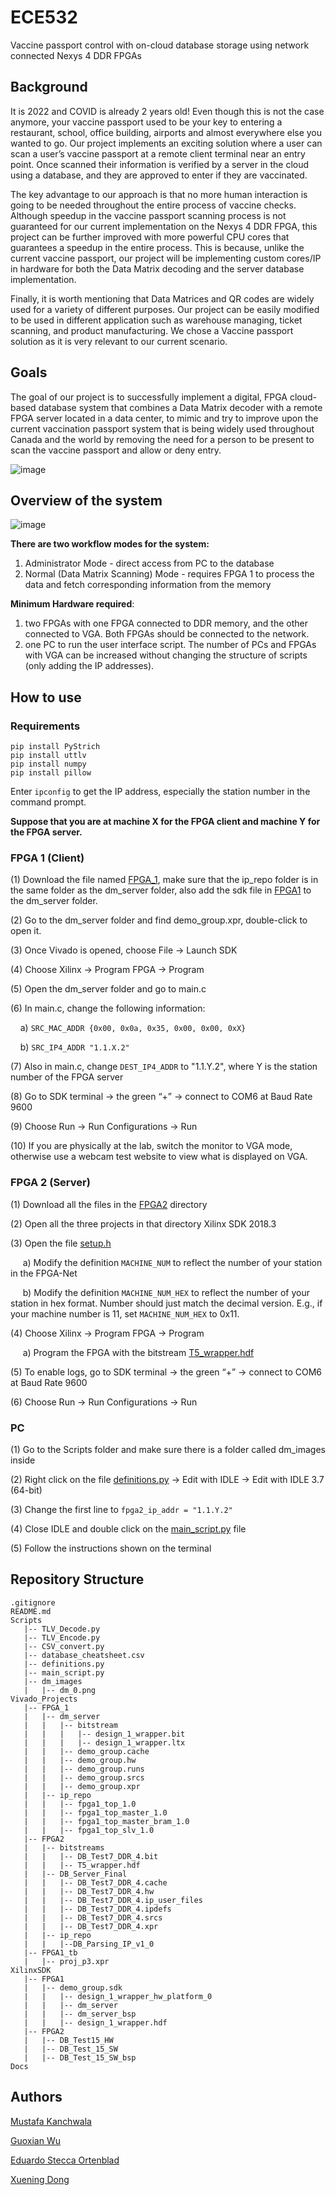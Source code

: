 # ECE532
Vaccine passport control  with on-cloud database storage using network connected Nexys 4 DDR FPGAs

## Background

It is 2022 and COVID is already 2 years old! Even though this is not the case anymore, your vaccine passport used to be your key to entering a restaurant, school, office building, airports and almost everywhere else you wanted to go. Our project implements an exciting solution where a user can scan a user’s vaccine passport at a remote client terminal near an entry point. Once scanned their information is verified by a server in the cloud using a database, and they are approved to enter if they are vaccinated.

The key advantage to our approach is that no more human interaction is going to be needed throughout the entire process of vaccine checks. Although speedup in the vaccine passport scanning process is not guaranteed for our current implementation on the Nexys 4 DDR FPGA, this project can be further improved with more powerful CPU cores that guarantees a speedup in the entire process. This is because, unlike the current vaccine passport, our project will be implementing custom cores/IP in hardware for both the Data Matrix decoding and the server database implementation.

Finally, it is worth mentioning that Data Matrices and QR codes are widely used for a variety of different purposes. Our project can be easily modified to be used in different application such as warehouse managing, ticket scanning, and product manufacturing. We chose a Vaccine passport solution as it is very relevant to our current scenario.

## Goals
The goal of our project is to successfully implement a digital, FPGA cloud-based database system that combines a Data Matrix decoder with a remote FPGA server located in a data center, to mimic and try to improve upon the current vaccination passport system that is being widely used throughout Canada and the world by removing the need for a person to be present to scan the vaccine passport and allow or deny entry. 

![image](https://user-images.githubusercontent.com/58315188/163098299-e4b78289-71ea-4891-9b2c-8cc0f113a743.png)

## Overview of the system

![image](https://user-images.githubusercontent.com/58315188/163198957-eedee0fe-36e5-492a-a286-0b1e8c22ce02.png)

**There are two workflow modes for the system:**
1.	Administrator Mode - direct access from PC to the database
2.	Normal (Data Matrix Scanning) Mode - requires FPGA 1 to process the data and fetch corresponding information from the memory

**Minimum Hardware required**:
1. two FPGAs with one FPGA connected to DDR memory, and the other connected to VGA. Both FPGAs should be connected to the network.
2. one PC to run the user interface script.
The number of PCs and FPGAs with VGA can be increased without changing the structure of scripts (only adding the IP addresses).

## How to use

### Requirements
```
pip install PyStrich
pip install uttlv
pip install numpy
pip install pillow
```

Enter `ipconfig` to get the IP address, especially the station number in the command prompt.

**Suppose that you are at machine X for the FPGA client and machine Y for the FPGA server.**

### FPGA 1 (Client)
(1)	Download the file named [FPGA_1](/Vivado_Projects/FPGA_1), make sure that the ip_repo folder is in the same folder as the dm_server folder, also add the sdk file in [FPGA1](/XilinxSDK/FPGA1) to the dm_server folder.

(2)	Go to the dm_server folder and find demo_group.xpr, double-click to open it.

(3)	Once Vivado is opened, choose File -> Launch SDK

(4)	Choose Xilinx -> Program FPGA -> Program

(5)	Open the dm_server folder and go to main.c

(6)	In main.c, change the following information:

&nbsp;&nbsp;&nbsp;&nbsp;a)	`SRC_MAC_ADDR {0x00, 0x0a, 0x35, 0x00, 0x00, 0xX}`

&nbsp;&nbsp;&nbsp;&nbsp;b)	`SRC_IP4_ADDR "1.1.X.2"`

(7)	Also in main.c, change `DEST_IP4_ADDR`  to "1.1.Y.2", where Y is the station number of the FPGA server

(8)	Go to SDK terminal -> the green “+” -> connect to COM6 at Baud Rate 9600

(9)	Choose Run -> Run Configurations -> Run

(10)	If you are physically at the lab, switch the monitor to VGA mode, otherwise use a webcam test website to view what is displayed on VGA.

### FPGA 2 (Server)

(1)	Download all the files in the [FPGA2](/XilinxSDK/FPGA2) directory

(2)	Open all the three projects in that directory Xilinx SDK 2018.3

(3)	Open the file [setup.h](/XilinxSDK/FPGA2/DB_Test_15_SW/src/)

&nbsp;&nbsp;&nbsp;&nbsp; a)	Modify the definition `MACHINE_NUM` to reflect the number of your station in the FPGA-Net

&nbsp;&nbsp;&nbsp;&nbsp; b)	Modify the definition `MACHINE_NUM_HEX` to reflect the number of your station in hex format. Number should just match the decimal version. E.g., if your machine number is 11, set `MACHINE_NUM_HEX` to 0x11.

(4)	Choose Xilinx -> Program FPGA -> Program

&nbsp;&nbsp;&nbsp;&nbsp; a)	Program the FPGA with the bitstream [T5_wrapper.hdf](/XilinxSDK/FPGA2/DB_Test15_HW/)

(5)	To enable logs, go to SDK terminal -> the green “+” -> connect to COM6 at Baud Rate 9600

(6)	Choose Run -> Run Configurations -> Run

### PC
(1)	Go to the Scripts folder and make sure there is a folder called dm_images inside

(2)	Right click on the file [definitions.py](/Scripts/definitions.py) -> Edit with IDLE -> Edit with IDLE 3.7 (64-bit)

(3)	Change the first line to `fpga2_ip_addr = "1.1.Y.2"`

(4)	Close IDLE and double click on the [main_script.py](/Scripts/main_script.py) file

(5)	Follow the instructions shown on the terminal

## Repository Structure

```
.gitignore
README.md
Scripts
   |-- TLV_Decode.py
   |-- TLV_Encode.py
   |-- CSV_convert.py
   |-- database_cheatsheet.csv
   |-- definitions.py
   |-- main_script.py
   |-- dm_images
   |   |-- dm_0.png
Vivado_Projects
   |-- FPGA_1
   |   |-- dm_server
   |   |   |-- bitstream
   |   |   |   |-- design_1_wrapper.bit
   |   |   |   |-- design_1_wrapper.ltx
   |   |   |-- demo_group.cache
   |   |   |-- demo_group.hw
   |   |   |-- demo_group.runs
   |   |   |-- demo_group.srcs
   |   |   |-- demo_group.xpr
   |   |-- ip_repo
   |   |   |-- fpga1_top_1.0
   |   |   |-- fpga1_top_master_1.0
   |   |   |-- fpga1_top_master_bram_1.0
   |   |   |-- fpga1_top_slv_1.0
   |-- FPGA2
   |   |-- bitstreams
   |   |   |-- DB_Test7_DDR_4.bit
   |   |   |-- T5_wrapper.hdf
   |   |-- DB_Server_Final
   |   |   |-- DB_Test7_DDR_4.cache
   |   |   |-- DB_Test7_DDR_4.hw
   |   |   |-- DB_Test7_DDR_4.ip_user_files
   |   |   |-- DB_Test7_DDR_4.ipdefs
   |   |   |-- DB_Test7_DDR_4.srcs
   |   |   |-- DB_Test7_DDR_4.xpr
   |   |-- ip_repo
   |   |   |--DB_Parsing_IP_v1_0
   |-- FPGA1_tb
   |   |-- proj_p3.xpr
XilinxSDK
   |-- FPGA1
   |   |-- demo_group.sdk
   |   |   |-- design_1_wrapper_hw_platform_0
   |   |   |-- dm_server
   |   |   |-- dm_server_bsp
   |   |   |-- design_1_wrapper.hdf
   |-- FPGA2
   |   |-- DB_Test15_HW
   |   |-- DB_Test_15_SW
   |   |-- DB_Test_15_SW_bsp
Docs
```

## Authors
[Mustafa Kanchwala](https://github.com/mustafakanchwala)

[Guoxian Wu](https://github.com/flystandard1)

[Eduardo Stecca Ortenblad](https://github.com/dudublad)

[Xuening Dong](https://github.com/XueningD65)
